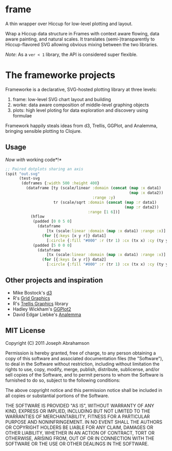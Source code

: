 # frame

A thin wrapper over Hiccup for low-level plotting and layout.

Wrap a Hiccup data structure in Frames with context aware flowing,
data aware painting, and natural scales. It translates (semi-)transparently 
to Hiccup-flavored SVG allowing obvious mixing between the two libraries.

*Note*: As a `ver < 1` library, the API is considered super flexible.

# The frameworke projects

Frameworke is a declarative, SVG-hosted plotting library at three levels: 

1. frame: low-level SVG chart layout and building
2. worke: data aware composition of middle-level graphing objects
3. plots: high level ploting for data exploration and discovery using formulae

Framework happily steals ideas from d3, Trellis, GGPlot, and Analemma, bringing 
sensible plotting to Clojure.

## Usage

*Now with* working code*!*

````clojure
;; Paired dotplots sharing an axis
(spit "out.svg"
      (test-svg
       (doframes {:width 500 :height 400}
         (dataframe [ty (scale/linear :domain (concat (map :x data1)
                                                      (map :x data2))
                                      :range :y)
                     tr (scale/sqrt :domain (concat (map :r data1)
                                                    (map :r data2))
                                    :range [1 6])]
           (hflow
            (padded [0 0 5 0]
              (dataframe
                  [tx (scale:linear :domain (map :x data1) :range :x)]
                (for [{:keys [x y r]} data1]
                  [:circle {:fill "#000" :r (tr 1) :cx (tx x) :cy (ty y)}])))
            (padded [5 0 0 0]
              (dataframe
                  [tx (scale:linear :domain (map :x data1) :range :x)]
                (for [{:keys [x y r]} data2]
                  [:circle {:fill "#000" :r (tr 1) :cx (tx x) :cy (ty y)}]))))))))
````

## Other projects and inspiration
* Mike Bostock's [d3](http://mbostock.github.com/d3/)
* R's [Grid Graphics](http://www.stat.auckland.ac.nz/~paul/grid/grid.html)
* R's [Trellis Graphics](http://www.stat.auckland.ac.nz/~paul/RGraphics/chapter4.pdf) library
* Hadley Wickham's [GGPlot2](http://www.stat.auckland.ac.nz/~paul/RGraphics/chapter4.pdf)
* David Edgar Liebke's [Analemma](http://liebke.github.com/analemma/)

## MIT License

Copyright (C) 2011 Joseph Abrahamson

Permission is hereby granted, free of charge, to any person obtaining a copy
of this software and associated documentation files (the "Software"), to deal
in the Software without restriction, including without limitation the rights
to use, copy, modify, merge, publish, distribute, sublicense, and/or sell
copies of the Software, and to permit persons to whom the Software is
furnished to do so, subject to the following conditions:

The above copyright notice and this permission notice shall be included in
all copies or substantial portions of the Software.

THE SOFTWARE IS PROVIDED "AS IS", WITHOUT WARRANTY OF ANY KIND, EXPRESS OR
IMPLIED, INCLUDING BUT NOT LIMITED TO THE WARRANTIES OF MERCHANTABILITY,
FITNESS FOR A PARTICULAR PURPOSE AND NONINFRINGEMENT. IN NO EVENT SHALL THE
AUTHORS OR COPYRIGHT HOLDERS BE LIABLE FOR ANY CLAIM, DAMAGES OR OTHER
LIABILITY, WHETHER IN AN ACTION OF CONTRACT, TORT OR OTHERWISE, ARISING FROM,
OUT OF OR IN CONNECTION WITH THE SOFTWARE OR THE USE OR OTHER DEALINGS IN
THE SOFTWARE.

